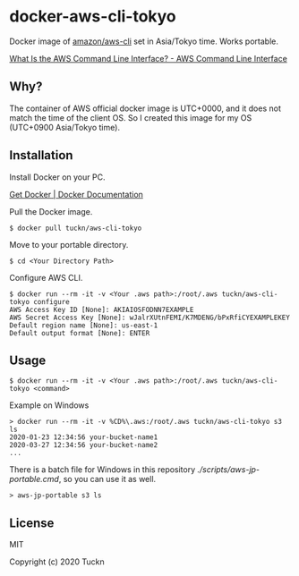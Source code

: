 # docker-aws-cli-tokyo

Docker image of [amazon/aws-cli](https://hub.docker.com/r/amazon/aws-cli) set in Asia/Tokyo time.
Works portable.

[What Is the AWS Command Line Interface? - AWS Command Line Interface](https://docs.aws.amazon.com/cli/latest/userguide/cli-chap-welcome.html)

## Why?

The container of AWS official docker image is UTC+0000, and it does not match the time of the client OS.
So I created this image for my OS (UTC+0900 Asia/Tokyo time).

## Installation

Install Docker on your PC.

[Get Docker | Docker Documentation](https://docs.docker.com/get-docker/)

Pull the Docker image.

```console
$ docker pull tuckn/aws-cli-tokyo
```

Move to your portable directory.

```console
$ cd <Your Directory Path>
```

Configure AWS CLI.

```console
$ docker run --rm -it -v <Your .aws path>:/root/.aws tuckn/aws-cli-tokyo configure
AWS Access Key ID [None]: AKIAIOSFODNN7EXAMPLE
AWS Secret Access Key [None]: wJalrXUtnFEMI/K7MDENG/bPxRfiCYEXAMPLEKEY
Default region name [None]: us-east-1
Default output format [None]: ENTER
```

## Usage

```console
$ docker run --rm -it -v <Your .aws path>:/root/.aws tuckn/aws-cli-tokyo <command>
```

Example on Windows

```console
> docker run --rm -it -v %CD%\.aws:/root/.aws tuckn/aws-cli-tokyo s3 ls
2020-01-23 12:34:56 your-bucket-name1
2020-03-27 12:34:56 your-bucket-name2
...
```

There is a batch file for Windows in this repository *./scripts/aws-jp-portable.cmd*, so you can use it as well.

```console
> aws-jp-portable s3 ls
```

## License

MIT

Copyright (c) 2020 Tuckn
